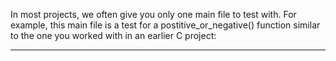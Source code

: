 In most projects, we often give you only one main file to test with. For example, this main file is a test for a postitive_or_negative() function similar to the one you worked with in an earlier C project:
*****************************************************************************************************

